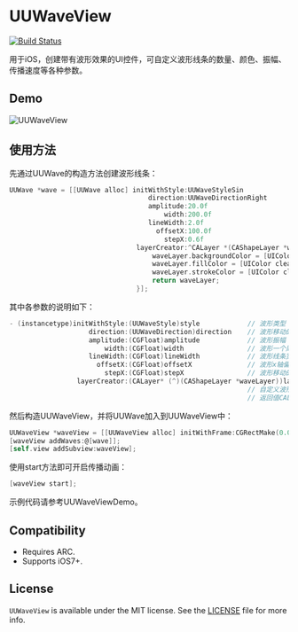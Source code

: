 # UUWaveView
[![Build Status](https://travis-ci.org/iceyouyou/UUWaveView.svg?branch=master)](https://travis-ci.org/iceyouyou/UUWaveView)

用于iOS，创建带有波形效果的UI控件，可自定义波形线条的数量、颜色、振幅、传播速度等各种参数。

## Demo
![UUWaveView](https://raw.githubusercontent.com/iceyouyou/UUWaveView/master/extra/demo.gif)

## 使用方法
先通过UUWave的构造方法创建波形线条：
```objective-c
UUWave *wave = [[UUWave alloc] initWithStyle:UUWaveStyleSin
                                   direction:UUWaveDirectionRight
                                   amplitude:20.0f
                                       width:200.0f
                                   lineWidth:2.0f
                                     offsetX:100.0f
                                       stepX:0.6f
                                layerCreator:^CALayer *(CAShapeLayer *waveLayer) {
                                    waveLayer.backgroundColor = [UIColor clearColor].CGColor;
                                    waveLayer.fillColor = [UIColor clearColor].CGColor;
                                    waveLayer.strokeColor = [UIColor clearColor].CGColor;
                                    return waveLayer;
                                }];
```
其中各参数的说明如下：
```objective-c
- (instancetype)initWithStyle:(UUWaveStyle)style            // 波形类型：正弦/余弦
                    direction:(UUWaveDirection)direction    // 波形移动的方向
                    amplitude:(CGFloat)amplitude            // 波形振幅
                        width:(CGFloat)width                // 波形一个周期对应的x轴宽度
                    lineWidth:(CGFloat)lineWidth            // 波形线条宽度
                      offsetX:(CGFloat)offsetX              // 波形x轴偏移量
                        stepX:(CGFloat)stepX                // 波形移动的步进值（传播速度）
                 layerCreator:(CALayer* (^)(CAShapeLayer *waveLayer))layerCreator;
                                                            // 自定义波形Layer的回调。其中waveLayer为波形Layer，可在此处指定各种颜色效果。
                                                            // 返回值CALayer将被add到UUWaveView.layer上。
```
然后构造UUWaveView，并将UUWave加入到UUWaveView中：
```objective-c
UUWaveView *waveView = [[UUWaveView alloc] initWithFrame:CGRectMake(0.0f, 45.0f, 200.0f, 55.0f)];
[waveView addWaves:@[wave]];
[self.view addSubview:waveView];
```
使用start方法即可开启传播动画：
```objective-c
[waveView start];
```
示例代码请参考UUWaveViewDemo。

## Compatibility
- Requires ARC.
- Supports iOS7+.

## License
`UUWaveView` is available under the MIT license. See the [LICENSE](LICENSE) file for more info.